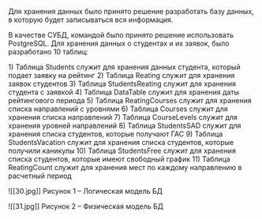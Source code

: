 Для хранения данных было принято решение разработать базу данных, в которую будет записываться вся информация.

В качестве СУБД, командой было принято решение использовать PostgreSQL. Для хранения данных о студентах и их заявок, было разработано 10 таблиц:

1) Таблица Students служит для хранения данных студента, который подает заявку на рейтинг
2) Таблица Reating служит для хранения заявок студентов
3) Таблица StudentsReating служит для хранения студента с заявкой
4) Таблица DataTable служит для хранения даты рейтингового периода
5) Таблица ReatingCourses служит для хранения списка направлений с уровнями
6) Таблица Courses служит для хранения списка направлений
7) Таблица CourseLevels служит для хранения уровней направлений
8) Таблица StudentsSAD служит для хранения списка студентов, которые получают ГАС
9) Таблица StudentsVacation служит для хранения списка студентов, которые получили каникулы
10) Таблица StudentsFree служит для хранения списка студентов, которые имеют свободный график
11) Таблица ReatingCount служит для хранения мест по каждому направлению в расчетный период


![[30.jpg]]
Рисунок 1 – Логическая модель БД

![[31.jpg]]
Рисунок 2 – Физическая модель БД